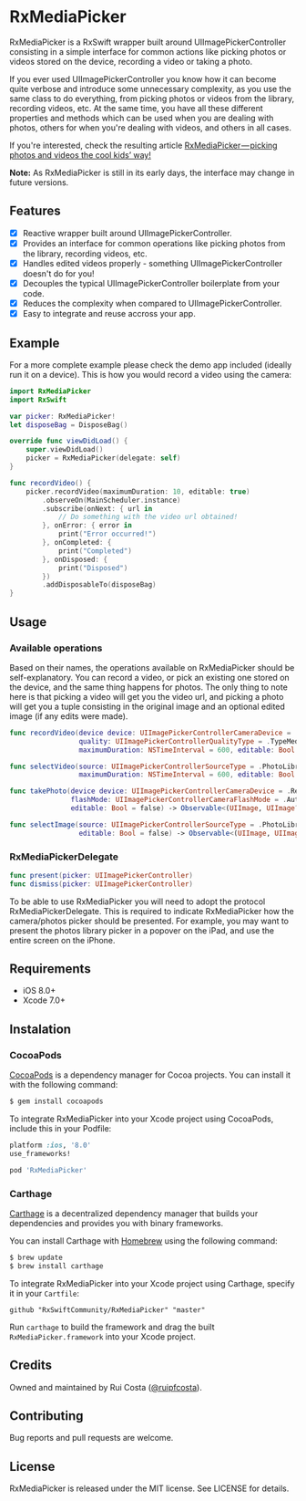 # RxMediaPicker

RxMediaPicker is a RxSwift wrapper built around UIImagePickerController consisting in a simple interface for common actions like picking photos or videos stored on the device, recording a video or taking a photo.

If you ever used UIImagePickerController you know how it can become quite verbose and introduce some unnecessary complexity, as you use the same class to do everything, from picking photos or videos from the library, recording videos, etc. At the same time, you have all these different properties and methods which can be used when you are dealing with photos, others for when you're dealing with videos, and others in all cases.

If you're interested, check the resulting article [RxMediaPicker — picking photos and videos the cool kids’ way!](https://medium.com/@ruipfcosta/rxmediapicker-picking-photos-and-videos-the-cool-kids-way-4df81df0c778#.1wq0xp99o)

**Note:** As RxMediaPicker is still in its early days, the interface may change in future versions. 

## Features

- [x] Reactive wrapper built around UIImagePickerController.
- [x] Provides an interface for common operations like picking photos from the library, recording videos, etc.
- [x] Handles edited videos properly - something UIImagePickerController doesn't do for you!
- [x] Decouples the typical UIImagePickerController boilerplate from your code.
- [x] Reduces the complexity when compared to UIImagePickerController.
- [x] Easy to integrate and reuse accross your app.

## Example

For a more complete example please check the demo app included (ideally run it on a device). This is how you would record a video using the camera:

```swift
import RxMediaPicker
import RxSwift

var picker: RxMediaPicker!
let disposeBag = DisposeBag()

override func viewDidLoad() {
    super.viewDidLoad()
    picker = RxMediaPicker(delegate: self)
}

func recordVideo() {
    picker.recordVideo(maximumDuration: 10, editable: true)
        .observeOn(MainScheduler.instance)
        .subscribe(onNext: { url in
            // Do something with the video url obtained!
        }, onError: { error in
            print("Error occurred!")
        }, onCompleted: {
            print("Completed")
        }, onDisposed: {
            print("Disposed")
        })
        .addDisposableTo(disposeBag)
}
```

## Usage

### Available operations

Based on their names, the operations available on RxMediaPicker should be self-explanatory. You can record a video, or pick an existing one stored on the device, and the same thing happens for photos. The only thing to note here is that picking a video will get you the video url, and picking a photo will get you a tuple consisting in the original image and an optional edited image (if any edits were made).

```swift
func recordVideo(device device: UIImagePickerControllerCameraDevice = .Rear, 
                 quality: UIImagePickerControllerQualityType = .TypeMedium, 
                 maximumDuration: NSTimeInterval = 600, editable: Bool = false) -> Observable<NSURL>
```

```swift
func selectVideo(source: UIImagePickerControllerSourceType = .PhotoLibrary, 
                 maximumDuration: NSTimeInterval = 600, editable: Bool = false) -> Observable<NSURL>
```

```swift
func takePhoto(device device: UIImagePickerControllerCameraDevice = .Rear, 
               flashMode: UIImagePickerControllerCameraFlashMode = .Auto, 
               editable: Bool = false) -> Observable<(UIImage, UIImage?)>
```

```swift
func selectImage(source: UIImagePickerControllerSourceType = .PhotoLibrary, 
                 editable: Bool = false) -> Observable<(UIImage, UIImage?)>
```

### RxMediaPickerDelegate

```swift
func present(picker: UIImagePickerController)
func dismiss(picker: UIImagePickerController) 
```

To be able to use RxMediaPicker you will need to adopt the protocol RxMediaPickerDelegate. This is required to indicate RxMediaPicker how the camera/photos picker should be presented. For example, you may want to present the photos library picker in a popover on the iPad, and use the entire screen on the iPhone.


## Requirements

* iOS 8.0+
* Xcode 7.0+

## Instalation

### CocoaPods

[CocoaPods](https://cocoapods.org/) is a dependency manager for Cocoa projects. You can install it with the following command:

```bash
$ gem install cocoapods
```

To integrate RxMediaPicker into your Xcode project using CocoaPods, include this in your Podfile:

```ruby
platform :ios, '8.0'
use_frameworks!

pod 'RxMediaPicker'
```

### Carthage

[Carthage](https://github.com/Carthage/Carthage) is a decentralized dependency manager that builds your dependencies and provides you with binary frameworks.

You can install Carthage with [Homebrew](http://brew.sh/) using the following command:

```bash
$ brew update
$ brew install carthage
```

To integrate RxMediaPicker into your Xcode project using Carthage, specify it in your `Cartfile`:

```ogdl
github "RxSwiftCommunity/RxMediaPicker" "master"
```

Run `carthage` to build the framework and drag the built `RxMediaPicker.framework` into your Xcode project.

## Credits

Owned and maintained by Rui Costa ([@ruipfcosta](https://twitter.com/ruipfcosta)). 

## Contributing

Bug reports and pull requests are welcome.

## License

RxMediaPicker is released under the MIT license. See LICENSE for details.
